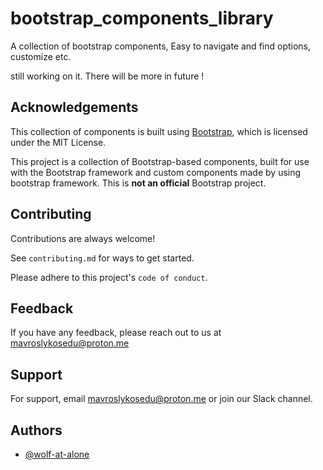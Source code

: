 
# bootstrap_components_library

A collection of bootstrap components, Easy to navigate and find options, customize etc.

still working on it. There will be more in future !


## Acknowledgements

This collection of components is built using [Bootstrap](https://getbootstrap.com), which is licensed under the MIT License. 

This project is a collection of Bootstrap-based components, built for use with the Bootstrap framework and custom components made by using bootstrap framework. This is **not an official** Bootstrap project.

## Contributing

Contributions are always welcome!

See `contributing.md` for ways to get started.

Please adhere to this project's `code of conduct`.


## Feedback

If you have any feedback, please reach out to us at mavroslykosedu@proton.me
## Support

For support, email mavroslykosedu@proton.me or join our Slack channel.


## Authors

- [@wolf-at-alone](https://www.github.com/wolf-at-alone)

